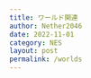```yaml
---
title: ワールド関連
author: Nether2046
date: 2022-11-01
category: NES
layout: post
permalink: /worlds
---
```


